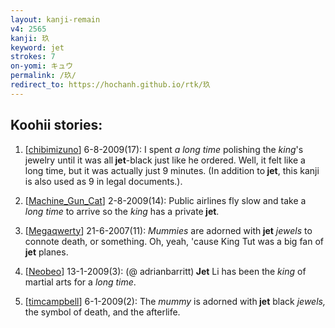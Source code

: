 ```yaml
---
layout: kanji-remain
v4: 2565
kanji: 玖
keyword: jet
strokes: 7
on-yomi: キュウ
permalink: /玖/
redirect_to: https://hochanh.github.io/rtk/玖
---
```


## Koohii stories: 

1) [<a href="http://kanji.koohii.com/profile/chibimizuno">chibimizuno</a>] 6-8-2009(17): I spent <em>a long time</em> polishing the <em>king</em>&#039;s jewelry until it was all<strong> jet</strong>-black just like he ordered. Well, it felt like a long time, but it was actually just 9 minutes. (In addition to<strong> jet</strong>, this kanji is also used as 9 in legal documents.).

2) [<a href="http://kanji.koohii.com/profile/Machine_Gun_Cat">Machine_Gun_Cat</a>] 2-8-2009(14): Public airlines fly slow and take a <em>long time</em> to arrive so the <em>king</em> has a private<strong> jet</strong>.

3) [<a href="http://kanji.koohii.com/profile/Megaqwerty">Megaqwerty</a>] 21-6-2007(11): <em>Mummies</em> are adorned with<strong> jet</strong> <em>jewels</em> to connote death, or something. Oh, yeah, &#039;cause King Tut was a big fan of<strong> jet</strong> planes.

4) [<a href="http://kanji.koohii.com/profile/Neobeo">Neobeo</a>] 13-1-2009(3): (@ adrianbarritt)<strong> Jet</strong> Li has been the <em>king</em> of martial arts for a <em>long time</em>.

5) [<a href="http://kanji.koohii.com/profile/timcampbell">timcampbell</a>] 6-1-2009(2): The <em>mummy</em> is adorned with<strong> jet</strong> black <em>jewels, </em> the symbol of death, and the afterlife.

